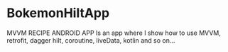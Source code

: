 # BokemonHiltApp
MVVM RECIPE ANDROID APP Is an app where I show how to use MVVM, retrofit, dagger hilt, coroutine, liveData, kotlin and so on...
